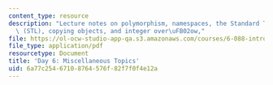 ```yaml
---
content_type: resource
description: "Lecture notes on polymorphism, namespaces, the Standard Template Library\
  \ (STL), copying objects, and integer over\uFB02ow,"
file: https://ol-ocw-studio-app-qa.s3.amazonaws.com/courses/6-088-introduction-to-c-memory-management-and-c-object-oriented-programming-january-iap-2010/6a77c25467108764576f82f7f0f4e12a_MIT6_088IAP10_lec06.pdf
file_type: application/pdf
resourcetype: Document
title: 'Day 6: Miscellaneous Topics'
uid: 6a77c254-6710-8764-576f-82f7f0f4e12a
---
```

